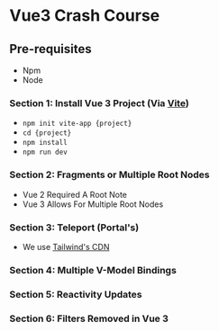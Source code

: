# Vue3 Crash Course

## Pre-requisites
- Npm
- Node


### Section 1: Install Vue 3 Project (Via [Vite](https://github.com/vitejs/vite#how-and-why)) 
- `npm init vite-app {project}`
- `cd {project}`
- `npm install`
- `npm run dev`

### Section 2: Fragments or Multiple Root Nodes
- Vue 2 Required A Root Note
- Vue 3 Allows For Multiple Root Nodes

### Section 3: Teleport (Portal's)
- We use [Tailwind's CDN](https://tailwindcss.com/docs/installation/#using-tailwind-via-cdn)

### Section 4: Multiple V-Model Bindings

### Section 5: Reactivity Updates

### Section 6: Filters Removed in Vue 3
